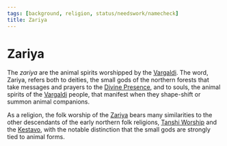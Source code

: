 ```yaml
---
tags: [background, religion, status/needswork/namecheck]
title: Zariya
---
```

# Zariya



The *zariya* are the animal spirits worshipped by the [Vargaldi](<../../../groups/vargaldi.md>). The word, Zariya, refers both to deities, the small gods of the northern forests that take messages and prayers to the [Divine Presence](<../../gods/high-gods/divine-presence.md>), and to souls, the animal spirits of the [Vargaldi](<../../../groups/vargaldi.md>) people, that manifest when they shape-shift or summon animal companions. 

As a religion, the folk worship of the [Zariya](<./zariya.md>) bears many similarities to the other descendants of the early northern folk religions, [Tanshi Worship](<./tanshi-worship.md>) and the [Kestavo](<./kestavo.md>), with the notable distinction that the small gods are strongly tied to animal forms.



